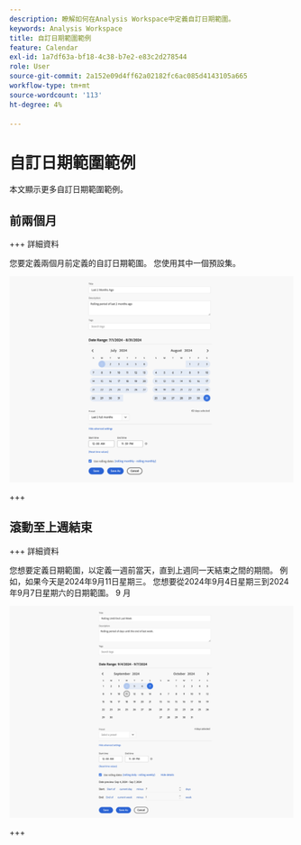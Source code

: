 ```yaml
---
description: 瞭解如何在Analysis Workspace中定義自訂日期範圍。
keywords: Analysis Workspace
title: 自訂日期範圍範例
feature: Calendar
exl-id: 1a7df63a-bf18-4c38-b7e2-e83c2d278544
role: User
source-git-commit: 2a152e09d4ff62a02182fc6ac085d4143105a665
workflow-type: tm+mt
source-wordcount: '113'
ht-degree: 4%

---
```


# 自訂日期範圍範例

本文顯示更多自訂日期範圍範例。

## 前兩個月

+++ 詳細資料

您要定義兩個月前定義的自訂日期範圍。 您使用其中一個預設集。

![過去2個月前](assets/date-range-example-simple.png)

+++


## 滾動至上週結束

+++ 詳細資料

您想要定義日期範圍，以定義一週前當天，直到上週同一天結束之間的期間。 例如，如果今天是2024年9月11日星期三。 您想要從2024年9月4日星期三到2024年9月7日星期六的日期範圍。 9 月

![日期範圍範例](assets/date-range-example.png)

+++

<!--
## Example: Use a 7-day rolling date range

You can create a date range that specifies a 7-day rolling window that ends one week ago:

![](assets/create_date_range.png)

Use *`rolling daily`*.

* The Start settings would be *`current day minus 6 days`*.

* The End settings would be *`current day minus 7 days`*.

This date range can be a component that you drag onto any freeform table.
-->